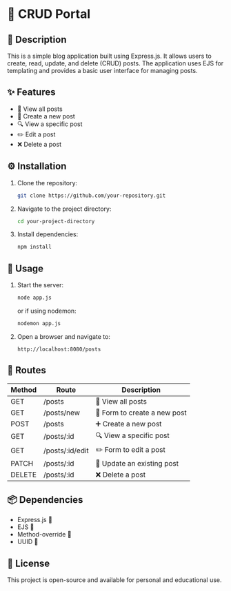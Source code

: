 # 📝 CRUD Portal

## 📖 Description
This is a simple blog application built using Express.js. It allows users to create, read, update, and delete (CRUD) posts. The application uses EJS for templating and provides a basic user interface for managing posts.

## ✨ Features
- 📃 View all posts
- 📝 Create a new post
- 🔍 View a specific post
- ✏️ Edit a post
- ❌ Delete a post

## ⚙️ Installation

1. Clone the repository:
   ```sh
   git clone https://github.com/your-repository.git
   ```
2. Navigate to the project directory:
   ```sh
   cd your-project-directory
   ```
3. Install dependencies:
   ```sh
   npm install
   ```

## 🚀 Usage

1. Start the server:
   ```sh
   node app.js
   ```
   or if using nodemon:
   ```sh
   nodemon app.js
   ```
2. Open a browser and navigate to:
   ```
   http://localhost:8080/posts
   ```

## 🔗 Routes

| Method | Route            | Description                   |
|--------|-----------------|-------------------------------|
| GET    | /posts          | 📃 View all posts               |
| GET    | /posts/new      | 📝 Form to create a new post    |
| POST   | /posts         | ➕ Create a new post           |
| GET    | /posts/:id      | 🔍 View a specific post         |
| GET    | /posts/:id/edit | ✏️ Form to edit a post         |
| PATCH  | /posts/:id      | 🔄 Update an existing post      |
| DELETE | /posts/:id      | ❌ Delete a post               |

## 📦 Dependencies
- Express.js 🚀
- EJS 🎨
- Method-override 🔄
- UUID 🔑

## 📜 License
This project is open-source and available for personal and educational use.

